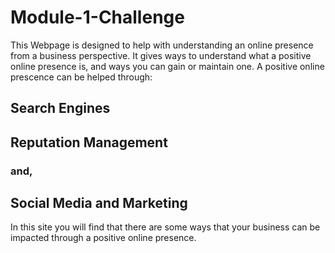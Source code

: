 # Module-1-Challenge

This Webpage is designed to help with understanding an online presence from a business perspective.
It gives ways to understand what a positive online presence is, and ways you can gain or maintain one.
A positive online prescence can be helped through:
## Search Engines
## Reputation Management
### and,
## Social Media and Marketing

In this site you will find that there are some ways that your business can be impacted through a positive online presence. 
